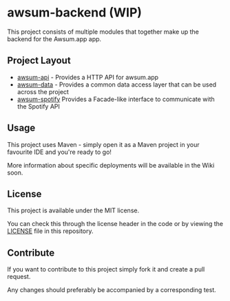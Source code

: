 # awsum-backend (WIP)

This project consists of multiple modules that together make up the backend for the Awsum.app app.

## Project Layout

- [awsum-api](awsum-api/) - Provides a HTTP API for awsum.app
- [awsum-data](awsum-data/) - Provides a common data access layer that can be used across the project
- [awsum-spotify](awsum-spotify/) Provides a Facade-like interface to communicate with the Spotify API

## Usage

This project uses Maven - simply open it as a Maven project in your favourite IDE and you're ready to go!

More information about specific deployments will be available in the Wiki soon.

## License

This project is available under the MIT license. 

You can check this through the license header in the code or by viewing the [LICENSE](LICENSE) file in this repository.

## Contribute

If you want to contribute to this project simply fork it and create a pull request. 

Any changes should preferably be accompanied by a corresponding test.
